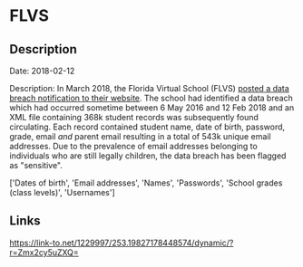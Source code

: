 # FLVS

## Description

Date: 2018-02-12

Description:
In March 2018, the Florida Virtual School (FLVS) <a href="https://www.flvs.net/notices?source=homepage" target="_blank" rel="noopener">posted a data breach notification to their website</a>. The school had identified a data breach which had occurred sometime between 6 May 2016 and 12 Feb 2018 and an XML file containing 368k student records was subsequently found circulating. Each record contained student name, date of birth, password, grade, email <em>and</em> parent email resulting in a total of 543k unique email addresses. Due to the prevalence of email addresses belonging to individuals who are still legally children, the data breach has been flagged as &quot;sensitive&quot;.


['Dates of birth', 'Email addresses', 'Names', 'Passwords', 'School grades (class levels)', 'Usernames']

## Links

https://link-to.net/1229997/253.19827178448574/dynamic/?r=Zmx2cy5uZXQ=